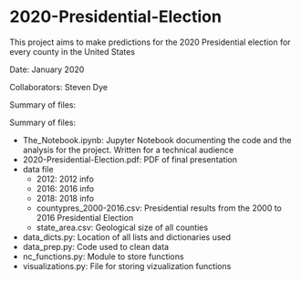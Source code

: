 # 2020-Presidential-Election
This project aims to make predictions for the 2020 Presidential election for every county in the United States

Date: January 2020

Collaborators: Steven Dye

Summary of files:

Summary of files:
 - The_Notebook.ipynb: Jupyter Notebook documenting the code and the analysis for the project. Written for a technical audience
 - 2020-Presidential-Election.pdf: PDF of final presentation
 - data file
     - 2012: 2012 info
     - 2016: 2016 info
     - 2018: 2018 info
     - countypres_2000-2016.csv: Presidential results from the 2000 to 2016 Presidential Election
     - state_area.csv: Geological size of all counties
- data_dicts.py: Location of all lists and dictionaries used
- data_prep.py: Code used to clean data
- nc_functions.py: Module to store functions
- visualizations.py: File for storing vizualization functions

